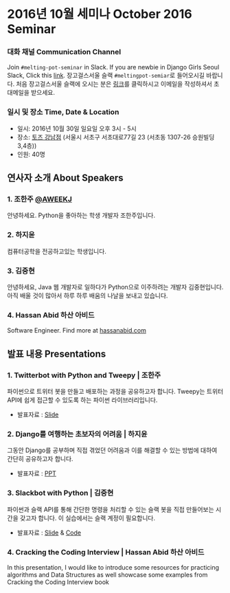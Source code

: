 # 2016년 10월 세미나 October 2016 Seminar

### 대화 채널 Communication Channel
Join `#melting-pot-seminar` in Slack.
If you are newbie in Django Girls Seoul Slack, Click this [link](
http://djangogirlsseoulslackin.herokuapp.com/
).
장고걸스서울 슬랙 `#meltingpot-semiar`로 들어오시길 바랍니다.
처음 장고걸스서울 슬랙에 오시는 분은 [링크](slack.djangogirlsseoul.org)를 클릭하시고 이메일을 작성하셔서 초대메일을 받으세요.

### 일시 및 장소 Time, Date & Location
* 일시: 2016년 10월 30일 일요일 오후 3시 - 5시
* 장소: [토즈 강남점](http://www.toz.co.kr/branch/main/index.htm?id=10) (서울시 서초구 서초대로77길 23 (서초동 1307-26 승원빌딩 3,4층))
* 인원: 40명

## 연사자 소개 About Speakers
### 1. 조한주 [@AWEEKJ](https://github.com/AWEEKJ)
 안녕하세요. Python을 좋아하는 학생 개발자 조한주입니다.
### 2. 하지윤
 컴퓨터공학을 전공하고있는 학생입니다.
### 3. 김중현
 안녕하세요, Java 웹 개발자로 일하다가 Python으로 이주하려는 개발자 김중현입니다. 아직 배울 것이 많아서 하루 하루 배움의 나날을 보내고 있습니다.
### 4. Hassan Abid 하산 아비드
 Software Engineer. Find more at [hassanabid.com](https://www.hassanabid.com)


## 발표 내용 Presentations
### 1. Twitterbot with Python and Tweepy | 조한주
 파이썬으로 트위터 봇을 만들고 배포하는 과정을 공유하고자 합니다. Tweepy는 트위터 API에 쉽게 접근할 수 있도록 하는 파이썬 라이브러리입니다.
 * 발표자료 : [Slide](https://drive.google.com/file/d/0B6Eyhqa8JT2tckZyQ1NhRndjc2s/view?usp=sharing)

### 2. Django를 여행하는 초보자의 어려움 | 하지윤
 그동안 Django를 공부하며 직접 겪었던 어려움과 이를 해결할 수 있는 방법에 대하여
 간단히 공유하고자 합니다.
 * 발표자료 : [PPT](https://drive.google.com/file/d/0B5acoZNCGpvrV0g5MzlNNWQyY1E/view?usp=sharing)

### 3. Slackbot with Python | 김중현
 파이썬과 슬랙 API를 통해 간단한 명령을 처리할 수 있는 슬랙 봇을 직접 만들어보는 시간을 갖고자 합니다.
 이 실습에서는 슬랙 계정이 필요합니다.
 * 발표자료 : [Slide](http://www.slideshare.net/JoongHyeonKim/slackbot-with-python-67873010) & [Code](https://github.com/karis0222/python-slackbot)

### 4. Cracking the Coding Interview | Hassan Abid 하산 아비드
 In this presentation, I would like to introduce some resources for practicing algorithms and Data Structures as well showcase some examples from Cracking the Coding Interview book
